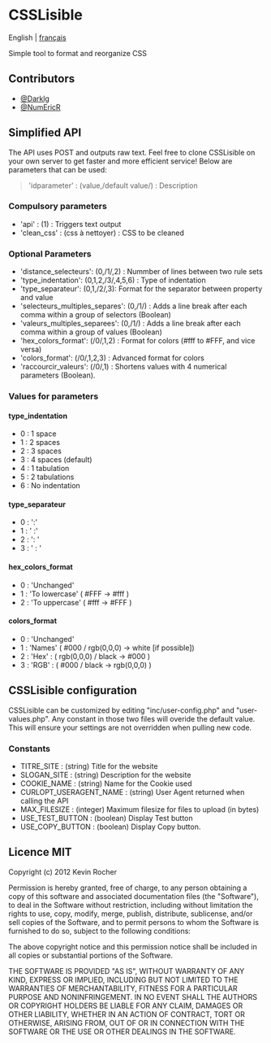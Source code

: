 # CSSLisible

English | [français](README.md)

Simple tool to format and reorganize CSS

## Contributors

* [@Darklg](https://github.com/Darklg)
* [@NumEricR](https://github.com/NumEricR)

## Simplified API

The API uses POST and outputs raw text. Feel free to clone CSSLisible on your own server to get faster and more efficient service!
Below are parameters that can be used:

> 'idparameter' : (value,/default value/) : Description

### Compulsory parameters

* 'api' : (1) : Triggers text output
* 'clean_css' : (css à nettoyer) : CSS to be cleaned

### Optional Parameters

* 'distance_selecteurs': (0,/1/,2) : Nummber of lines between two rule sets
* 'type_indentation': (0,1,2,/3/,4,5,6) : Type of indentation
* 'type_separateur': (0,1,/2/,3): Format for the separator between property and value
* 'selecteurs_multiples_separes': (0,/1/) : Adds a line break after each comma within a group of selectors (Boolean)
* 'valeurs_multiples_separees': (0,/1/) : Adds a line break after each comma within a group of values (Boolean)
* 'hex_colors_format': (/0/,1,2) : Format for colors (#fff to #FFF, and vice versa)
* 'colors_format': (/0/,1,2,3) : Advanced format for colors
* 'raccourcir_valeurs': (/0/,1) : Shortens values with 4 numerical parameters (Boolean).

### Values for parameters

#### type_indentation

* 0 : 1 space
* 1 : 2 spaces
* 2 : 3 spaces
* 3 : 4 spaces (default)
* 4 : 1 tabulation
* 5 : 2 tabulations
* 6 : No indentation

#### type_separateur

* 0 : ':'
* 1 : ' :'
* 2 : ': '
* 3 : ' : '

#### hex_colors_format

* 0 : 'Unchanged'
* 1 : 'To lowercase' ( #FFF -> #fff )
* 2 : 'To uppercase' ( #fff -> #FFF )

#### colors_format

* 0 : 'Unchanged'
* 1 : 'Names' ( #000 / rgb(0,0,0)  -> white [if possible])
* 2 : 'Hex' : ( rgb(0,0,0) / black -> #000 )
* 3 : 'RGB' : ( #000 / black -> rgb(0,0,0) )

## CSSLisible configuration

CSSLisible can be customized by editing "inc/user-config.php" and "user-values.php".
Any constant in those two files will overide the default value.
This will ensure your settings are not overridden when pulling new code.

### Constants

* TITRE_SITE : (string) Title for the website
* SLOGAN_SITE : (string) Description for the website
* COOKIE_NAME : (string) Name for the Cookie used
* CURLOPT_USERAGENT_NAME : (string) User Agent returned when calling the API
* MAX_FILESIZE : (integer) Maximum filesize for files to upload (in bytes)
* USE_TEST_BUTTON : (boolean) Display Test button
* USE_COPY_BUTTON : (boolean) Display Copy button.

## Licence MIT

Copyright (c) 2012 Kevin Rocher

Permission is hereby granted, free of charge, to any person obtaining a copy of this software and associated documentation files (the "Software"), to deal in the Software without restriction, including without limitation the rights to use, copy, modify, merge, publish, distribute, sublicense, and/or sell copies of the Software, and to permit persons to whom the Software is furnished to do so, subject to the following conditions:

The above copyright notice and this permission notice shall be included in all copies or substantial portions of the Software.

THE SOFTWARE IS PROVIDED "AS IS", WITHOUT WARRANTY OF ANY KIND, EXPRESS OR IMPLIED, INCLUDING BUT NOT LIMITED TO THE WARRANTIES OF MERCHANTABILITY, FITNESS FOR A PARTICULAR PURPOSE AND NONINFRINGEMENT. IN NO EVENT SHALL THE AUTHORS OR COPYRIGHT HOLDERS BE LIABLE FOR ANY CLAIM, DAMAGES OR OTHER LIABILITY, WHETHER IN AN ACTION OF CONTRACT, TORT OR OTHERWISE, ARISING FROM, OUT OF OR IN CONNECTION WITH THE SOFTWARE OR THE USE OR OTHER DEALINGS IN THE SOFTWARE.
